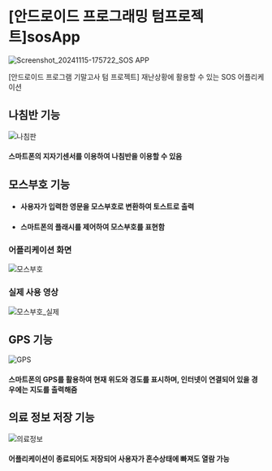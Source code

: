 # [안드로이드 프로그래밍 텀프로젝트]sosApp

![Screenshot_20241115-175722_SOS APP](https://github.com/user-attachments/assets/48c64829-0d82-4db6-aae3-c2934a57c4eb)


[안드로이드 프로그램 기말고사 텀 프로젝트] 재난상황에 활용할 수 있는 SOS 어플리케이션

## 나침반 기능
![나침판](https://github.com/user-attachments/assets/b5dd7894-2518-46b5-846e-a3727e06a704)
#### 스마트폰의 지자기센서를 이용하여 나침반을 이용할 수 있음

## 모스부호 기능

- #### 사용자가 입력한 영문을 모스부호로 변환하여 토스트로 출력
- #### 스마트폰의 플래시를 제어하여 모스부호를 표현함

### 어플리케이션 화면
![모스부호](https://github.com/user-attachments/assets/129e3e6d-2990-4e68-a8cb-32a8b7ea4596)

### 실제 사용 영상
![모스부호_실제](https://github.com/user-attachments/assets/5ac78dff-c56b-4946-90f9-63a0c4034cc3)

## GPS 기능
![GPS](https://github.com/user-attachments/assets/3bf07bba-3612-4d2e-ab6d-81f787417e44)
#### 스마트폰의 GPS를 활용하여 현재 위도와 경도를 표시하며, 인터넷이 연결되어 있을 경우에는 지도를 출력해줌

## 의료 정보 저장 기능
![의료정보](https://github.com/user-attachments/assets/fb54c08e-79f4-480d-93c7-9e1090bfa486)
#### 어플리케이션이 종료되어도 저장되어 사용자가 혼수상태에 빠져도 열람 가능

